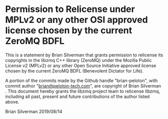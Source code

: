 # Permission to Relicense under MPLv2 or any other OSI approved license chosen by the current ZeroMQ BDFL

This is a statement by Brian Silverman
that grants permission to relicense its copyrights in the libzmq C++
library (ZeroMQ) under the Mozilla Public License v2 (MPLv2) or any other 
Open Source Initiative approved license chosen by the current ZeroMQ 
BDFL (Benevolent Dictator for Life).

A portion of the commits made by the Github handle "brian-peloton", with
commit author "brian@peloton-tech.com", are copyright of Brian Silverman .
This document hereby grants the libzmq project team to relicense libzmq, 
including all past, present and future contributions of the author listed above.

Brian Silverman
2019/08/14